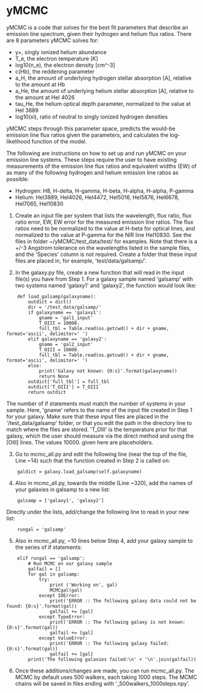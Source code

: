 # yMCMC

yMCMC is a code that solves for the best fit parameters that describe an emission line spectrum, given their
 hydrogen and helium flux ratios. There are 8 parameters yMCMC solves for:
- y+, singly ionized helium abundance
- T_e, the electron temperature [K]
- log10(n_e), the electron density [cm^-3]
- c(Hb), the reddening parameter
- a_H, the amount of underlying hydrogen stellar absorption [A], relative to the amount at Hb
- a_He, the amount of underlying helium stellar absorption [A], relative to the amount at HeI 4026
- tau_He, the helium optical depth parameter, normalized to the value at HeI 3889
- log10(xi), ratio of neutral to singly ionized hydrogen densities


yMCMC steps through this parameter space, predicts the would-be emission line flux ratios given the parameters, and
calculates the log-likelihood function of the model.

The following are instructions on how to set up and run yMCMC on your emission line systems. These steps require
the user to have existing measurements of the emission line flux ratios and equivalent widths (EW) of as many of the
following hydrogen and helium emission line ratios as possible:

- Hydrogen: H8, H-delta, H-gamma, H-beta, H-alpha, H-alpha, P-gamma
- Helium: HeI3889, HeI4026, HeI4472, HeI5016, HeI5876, HeI6678, HeI7065, HeI10830

1. Create an input file per system that lists the wavelength, flux ratio, flux ratio error, EW, EW error for the
measured emission line ratios. The flux ratios need to be normalized to the value at H-beta for optical lines,
and normalized to the value at P-gamma for the NIR line HeI10830. See the files in folder ~/yMCMC/test_data/test/
for examples. Note that there is a +/-3 Angstrom tolerance on the wavelengths listed in the sample files, and the
'Species' column is not required. Create a folder that these input files are placed in, for example,
'test/data/galsamp/'.

2. In the galaxy.py file, create a new function that will read in the input file(s) you have from Step 1. For a
galaxy sample named 'galsamp' with two systems named 'galaxy1' and 'galaxy2', the function would look like:
```
    def load_galsamp(galaxyname):
        outdict = dict()
        dir = '/test_data/galsamp/'
        if galaxyname == 'galaxy1':
            gname = 'gal1_input'
            T_OIII = 10000.
            full_tbl = Table.read(os.getcwd() + dir + gname, format='ascii', delimiter=' ')
        elif galaxyname == 'galaxy2':
            gname = 'gal2_input'
            T_OIII = 10000.
            full_tbl = Table.read(os.getcwd() + dir + gname, format='ascii', delimiter=' ')
        else:
            print('Galaxy not known: {0:s}'.format(galaxyname))
            return None
        outdict['full_tbl'] = full_tbl
        outdict['T_OIII'] = T_OIII
        return outdict
```
The number of if statements must match the number of systems in your sample. Here, 'gname' refers to the name of the
input file created in Step 1 for your galaxy. Make sure that these input files are placed in the '/test_data/galsamp'
folder, or that you edit the path in the directory line to match where the files are stored. 'T_OIII' is the
temperature prior for that galaxy, which the user should measure via the direct method and using the [OIII] lines.
The values 10000. given here are placeholders.

3. Go to mcmc_all.py and edit the following line (near the top of the file, Line ~14) such that the function
created in Step 2 is called on:
```
    galdict = galaxy.load_galsamp(self.galaxyname)
```
4. Also in mcmc_all.py, towards the middle (Line ~320), add the names of your galaxies in galsamp to a new list:
```
    galsamp = ['galaxy1', 'galaxy2']
```
Directly under the lists, add/change the following line to read in your new list:
```
    rungal = 'galsamp'
```
5. Also in mcmc_all.py, ~10 lines below Step 4, add your galaxy sample to the series of if statements:
```
    elif rungal == 'galsamp':
        # Run MCMC on our galaxy sample
        galfail = []
        for gal in galsamp:
            try:
                print ('Working on', gal)
                MCMCgal(gal)
            except IOError:
                print('ERROR :: The following galaxy data could not be found: {0:s}'.format(gal))
                galfail += [gal]
            except TypeError:
                print('ERROR :: The following galaxy is not known: {0:s}'.format(gal))
                galfail += [gal]
            except ValueError:
                print('ERROR :: The following galaxy failed: {0:s}'.format(gal))
                galfail += [gal]
        print('The following galaxies failed:\n' + '\n'.join(galfail))
```
6. Once these additions/changes are made, you can run mcmc_all.py. The MCMC by default uses 500 walkers, each
taking 1000 steps. The MCMC chains will be saved in files ending with '_500walkers_1000steps.npy'.